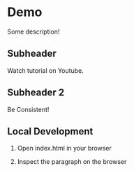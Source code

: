 # Demo

Some description!

## Subheader

Watch tutorial on Youtube.  

## Subheader 2

Be Consistent!

## Local Development

1. Open index.html in your browser

2. Inspect the paragraph on the browser
